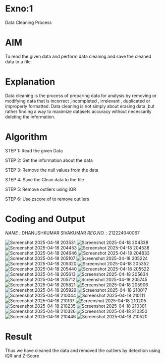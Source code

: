 # Exno:1
Data Cleaning Process

# AIM
To read the given data and perform data cleaning and save the cleaned data to a file.

# Explanation
Data cleaning is the process of preparing data for analysis by removing or modifying data that is incorrect ,incompleted , irrelevant , duplicated or improperly formatted. Data cleaning is not simply about erasing data ,but rather finding a way to maximize datasets accuracy without necessarily deleting the information.

# Algorithm
STEP 1: Read the given Data

STEP 2: Get the information about the data

STEP 3: Remove the null values from the data

STEP 4: Save the Clean data to the file

STEP 5: Remove outliers using IQR

STEP 6: Use zscore of to remove outliers

# Coding and Output

*NAME :* DHANUSHKUMAR SIVAKUMAR
*REG.NO. :* 212224040067

![Screenshot 2025-04-18 203531](https://github.com/user-attachments/assets/72a40e19-5b55-45f0-ae6e-b892588a8faa)
![Screenshot 2025-04-18 204338](https://github.com/user-attachments/assets/77b89386-8890-47e8-aeb0-77a331276430)
![Screenshot 2025-04-18 204453](https://github.com/user-attachments/assets/8124d46b-101e-48ba-9339-82c13e5d0b39)
![Screenshot 2025-04-18 204538](https://github.com/user-attachments/assets/dfe84904-2914-461d-ba55-098713da1729)
![Screenshot 2025-04-18 204646](https://github.com/user-attachments/assets/aa5cc18b-8718-40da-89b3-c8dfbc0b42d1)
![Screenshot 2025-04-18 204833](https://github.com/user-attachments/assets/c9046f22-8ebd-47a4-9ab4-c50d744197c5)
![Screenshot 2025-04-18 205107](https://github.com/user-attachments/assets/825236a4-dff7-44bf-8ebf-14f080a4a702)
![Screenshot 2025-04-18 205224](https://github.com/user-attachments/assets/b2aea25a-300b-426c-8750-39406d925391)
![Screenshot 2025-04-18 205320](https://github.com/user-attachments/assets/b6fd7483-f16e-4a7f-8422-0769429bedec)
![Screenshot 2025-04-18 205352](https://github.com/user-attachments/assets/2c974abf-800b-47a1-bcf8-b0e74d2feb29)
![Screenshot 2025-04-18 205440](https://github.com/user-attachments/assets/3c68827c-76b6-4f78-bd46-e5983ac230f6)
![Screenshot 2025-04-18 205522](https://github.com/user-attachments/assets/3c641cfd-1300-4dbe-abd3-4d03fc27ae38)
![Screenshot 2025-04-18 205613](https://github.com/user-attachments/assets/c7061079-4b57-4a9b-a7b6-7783da468f84)
![Screenshot 2025-04-18 205634](https://github.com/user-attachments/assets/754dbc61-398c-448b-bc0c-38e95a33250d)
![Screenshot 2025-04-18 205712](https://github.com/user-attachments/assets/c83a40a6-19fe-4dc9-b172-9aa571a51055)
![Screenshot 2025-04-18 205745](https://github.com/user-attachments/assets/130ffc7b-f817-4c40-8a44-6b01fee4caf9)
![Screenshot 2025-04-18 205821](https://github.com/user-attachments/assets/26f12d36-7c3c-4c46-a6ec-cf8e870facf3)
![Screenshot 2025-04-18 205906](https://github.com/user-attachments/assets/dc847266-2bc8-413d-bf8c-aa0e3196636a)
![Screenshot 2025-04-18 205929](https://github.com/user-attachments/assets/8811c7d8-9885-4d1a-bd60-ebed94c08bed)
![Screenshot 2025-04-18 210017](https://github.com/user-attachments/assets/eebf03b2-1cab-44d3-8a1b-d763989ef126)
![Screenshot 2025-04-18 210044](https://github.com/user-attachments/assets/f2815440-7b74-4b30-85b8-769ff03ee6cf)
![Screenshot 2025-04-18 210111](https://github.com/user-attachments/assets/4f4be243-6677-40f2-bed0-7dc7db9d196b)
![Screenshot 2025-04-18 210137](https://github.com/user-attachments/assets/62f5c973-807f-49de-aeab-6da54e5fce35)
![Screenshot 2025-04-18 210205](https://github.com/user-attachments/assets/a24e7f90-c87b-46c6-b652-bba4b20d8c58)
![Screenshot 2025-04-18 210235](https://github.com/user-attachments/assets/a27c0102-1baa-4fdf-8ee2-a3548b61a043)
![Screenshot 2025-04-18 210301](https://github.com/user-attachments/assets/decfe637-ce00-4fa9-a050-f985e1657f02)
![Screenshot 2025-04-18 210326](https://github.com/user-attachments/assets/05f04a33-4211-4f7f-81d3-28a92aa2ce85)
![Screenshot 2025-04-18 210350](https://github.com/user-attachments/assets/3868300f-e9c4-4a94-ab6b-49b0571174ac)
![Screenshot 2025-04-18 210446](https://github.com/user-attachments/assets/b5c9c5c4-698b-4ef5-bc95-c52aefb98035)
![Screenshot 2025-04-18 210520](https://github.com/user-attachments/assets/77a1463c-84f1-4b78-b79e-682ccd791bcf)






# Result

Thus we have cleaned the data and removed the outliers by detection using IQR and Z-Score          
